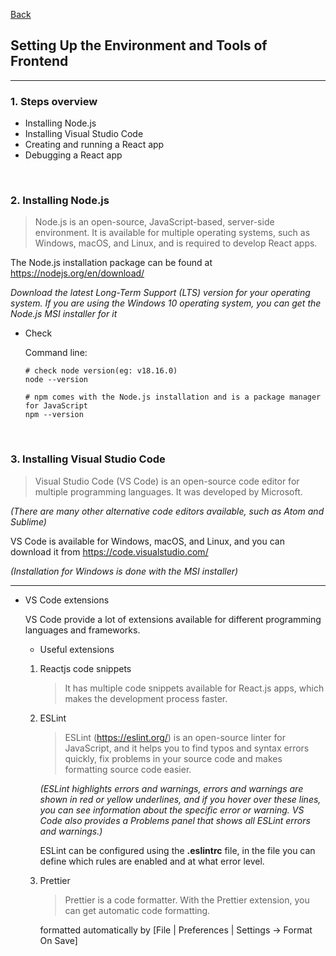 [Back](README.md)

## Setting Up the Environment and Tools of Frontend

<hr>

### 1. Steps overview

- Installing Node.js
- Installing Visual Studio Code
- Creating and running a React app
- Debugging a React app

&nbsp;

### 2. Installing Node.js

> Node.js is an open-source, JavaScript-based, server-side environment. It is available for multiple 
operating systems, such as Windows, macOS, and Linux, and is required to develop React apps.

The Node.js installation package can be found at 
https://nodejs.org/en/download/

_Download the latest Long-Term Support (LTS) version for your operating system.
If you are using the Windows 10 operating system, you can get the Node.js MSI installer for it_

- Check

    Command line:
    ```shell
    # check node version(eg: v18.16.0)
    node --version

    # npm comes with the Node.js installation and is a package manager for JavaScript
    npm --version
    ```

&nbsp;

### 3. Installing Visual Studio Code

> Visual Studio Code (VS Code) is an open-source code editor for multiple programming languages. 
It was developed by Microsoft.

_(There are many other alternative code editors available, such as Atom and Sublime)_


VS Code is available for Windows, macOS, and Linux, and you can download it from 
https://code.visualstudio.com/ 

_(Installation for Windows is done with the MSI installer)_

<hr>

- VS Code extensions

    VS Code provide a lot of extensions available for different programming languages and frameworks.

    - Useful extensions
    1) Reactjs code snippets
        > It has multiple code snippets available for React.js apps, which makes the development process faster.

    2) ESLint
        > ESLint (https://eslint.org/) is an open-source linter for JavaScript, and it helps you to find typos and syntax errors quickly, fix problems in your source code and makes formatting source code easier.

        _(ESLint highlights errors and warnings, errors and warnings are shown in red or yellow underlines, and if you hover over these lines, you can see information about the specific error or warning. VS Code also provides a Problems panel that shows all ESLint errors and warnings.)_ 
        
        ESLint can be configured using the **.eslintrc** file, in the file you can define which rules are enabled and at what error level.

    3) Prettier
        > Prettier is a code formatter. With the Prettier extension, you can get automatic code formatting.

        formatted automatically by [File | Preferences | Settings -> Format On Save]

